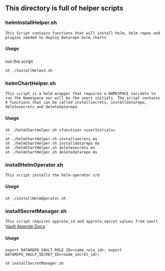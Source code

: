## This directory is full of helper scripts

### helmInstallHelper.sh
`This Script contains functions that will install helm, helm repos and plugins needed to deploy Datarepo helm charts`
##### Usage
run the script
```
sh ./InstallHelmv3.sh
```
### helmChartHelper.sh
`This script is a helm wrapper that requires a NAMESPACE variable to run the Namespace var will be the users initials. The script contains 4 functions that can be called installsecrets, installdatarepo, deletesecrets and deletedatarepo`
##### Usage
```
sh ./helmChartHelper.sh <function> <userInitials>
---
sh ./helmChartHelper.sh installsecrets ms
sh ./helmChartHelper.sh installdatarepo ms
sh ./helmChartHelper.sh deletesecrets ms
sh ./helmChartHelper.sh deletedatarepo ms
```

### installHelmOperator.sh
`This script installs the helm-operator crd`

##### Usage
```
sh ./installHelmOperator.sh
```

### installSecretManager.sh
`This script requires approle_id and approle_secret values from vault`
[Vault Approle Docs](https://www.vaultproject.io/docs/auth/approle.html)
##### Usage
```
export DATAREPO_VAULT_ROLE_ID=<some_role_id>; export DATAREPO_VAULT_SECRET_ID=<some_secret_id>;

sh installSecretManager.sh
```
